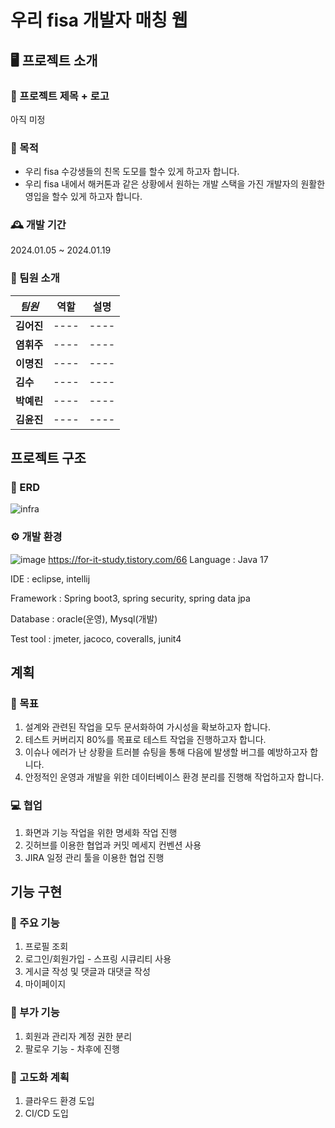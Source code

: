 # 우리 fisa 개발자 매칭 웹

## 🖥️ 프로젝트 소개
### 📌 프로젝트 제목 + 로고
아직 미정

### 📌 목적
- 우리 fisa 수강생들의 친목 도모를 할수 있게 하고자 합니다.
- 우리 fisa 내에서 해커톤과 같은 상황에서 원하는 개발 스택을 가진 개발자의 원활한 영입을 할수 있게 하고자 합니다.
  
### 🕰️ 개발 기간
2024.01.05 ~ 2024.01.19

### 👤 팀원 소개
|***팀원***|역할|설명|
|----------|----|----|
|**김어진**|----|----|
|**염휘주**|----|----|
|**이명진**|----|----|
|**김수**|----|----|
|**박예린**|----|----|
|**김윤진**|----|----|

## 프로젝트 구조
### 📌 ERD
![infra](https://github.com/MJLee39/fisa_infraStudy/assets/115640392/8893c63c-dd57-4e94-8835-a90e72948e55)


### ⚙️ 개발 환경
![image](https://github.com/MJLee39/fisa_infraStudy/assets/81970382/a58c4594-5d02-4d25-b919-a2d8403c335c)
https://for-it-study.tistory.com/66
Language : Java 17

IDE : eclipse, intellij

Framework : Spring boot3, spring security, spring data jpa

Database : oracle(운영), Mysql(개발)

Test tool : jmeter, jacoco, coveralls, junit4

## 계획
### 📌 목표
1. 설계와 관련된 작업을 모두 문서화하여 가시성을 확보하고자 합니다.
2. 테스트 커버리지 80%를 목표로 테스트 작업을 진행하고자 합니다.
3. 이슈나 에러가 난 상황을 트러블 슈팅을 통해 다음에 발생할 버그를 예방하고자 합니다.
4. 안정적인 운영과 개발을 위한 데이터베이스 환경 분리를 진행해 작업하고자 합니다.

### 💻 협업
1. 화면과 기능 작업을 위한 명세화 작업 진행
2. 깃허브를 이용한 협업과 커밋 메세지 컨벤션 사용
3. JIRA 일정 관리 툴을 이용한 협업 진행

## 기능 구현
### 📌 주요 기능
1. 프로필 조회
2. 로그인/회원가입 - 스프링 시큐리티 사용
3. 게시글 작성 및 댓글과 대댓글 작성
4. 마이페이지

### 📌 부가 기능
1. 회원과 관리자 계정 권한 분리
2. 팔로우 기능 - 차후에 진행

### 📌 고도화 계획
1. 클라우드 환경 도입
2. CI/CD 도입
